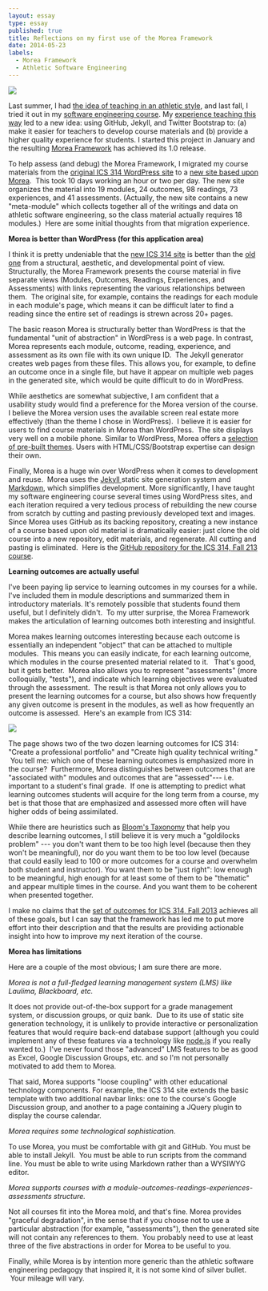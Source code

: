 ```yaml
---
layout: essay
type: essay
published: true
title: Reflections on my first use of the Morea Framework
date: 2014-05-23
labels:
  - Morea Framework
  - Athletic Software Engineering
---
```


<img class="ui image" src="{{ site.baseurl }}/images/first-use-of-morea.png">

Last summer, I had <a title="Athletic Software Engineering Education" href="http://philipmjohnson.org/2013/07/12/athletic-software-engineering-education/">the idea of teaching in an athletic style</a>, and last fall, I tried it out in my <a href="http://ics314f13.wordpress.com/">software engineering course</a>. My <a title="Athletic Software Engineering Education: Initial Results" href="http://philipmjohnson.org/2013/12/16/athletic-software-engineering-education-initial-results/">experience teaching this way</a> led to a new idea: using GitHub, Jekyll, and Twitter Bootstrap to: (a) make it easier for teachers to develop course materials and (b) provide a higher quality experience for students. I started this project in January and the resulting <a href="http://morea-framework.github.io/">Morea Framework</a> has achieved its 1.0 release.<!--more-->

To help assess (and debug) the Morea Framework, I migrated my course materials from the <a href="http://ics314f13.wordpress.com/">original ICS 314 WordPress site</a> to a <a href="http://philipmjohnson.github.io/ics314f13/">new site based upon Morea</a>.  This took 10 days working an hour or two per day. The new site organizes the material into 19 modules, 24 outcomes, 98 readings, 73 experiences, and 41 assessments. (Actually, the new site contains a new "meta-module" which collects together all of the writings and data on athletic software engineering, so the class material actually requires 18 modules.)  Here are some initial thoughts from that migration experience.

<strong>Morea is better than WordPress (for this application area)</strong>

I think it is pretty undeniable that the <a href="http://philipmjohnson.github.io/ics314f13">new ICS 314 site</a> is better than the <a href="http://ics314f13.wordpress.com/">old one</a> from a structural, aesthetic, and developmental point of view. Structurally, the Morea Framework presents the course material in five separate views (Modules, Outcomes, Readings, Experiences, and Assessments) with links representing the various relationships between them.  The original site, for example, contains the readings for each module in each module's page, which means it can be difficult later to find a reading since the entire set of readings is strewn across 20+ pages.

The basic reason Morea is structurally better than WordPress is that the fundamental "unit of abstraction" in WordPress is a web page. In contrast, Morea represents each module, outcome, reading, experience, and assessment as its own file with its own unique ID.  The Jekyll generator creates web pages from these files. This allows you, for example, to define an outcome once in a single file, but have it appear on multiple web pages in the generated site, which would be quite difficult to do in WordPress.

While aesthetics are somewhat subjective, I am confident that a usability study would find a preference for the Morea version of the course. I believe the Morea version uses the available screen real estate more effectively (than the theme I chose in WordPress).  I believe it is easier for users to find course materials in Morea than WordPress.  The site displays very well on a mobile phone. Similar to WordPress, Morea offers a <a href="http://morea-framework.github.io/userguide.html#Themes">selection of pre-built themes</a>. Users with HTML/CSS/Bootstrap expertise can design their own.

Finally, Morea is a huge win over WordPress when it comes to development and reuse.  Morea uses the <a href="http://jekyllrb.com/">Jekyll </a>static site generation system and <a href="http://daringfireball.net/projects/markdown/">Markdown</a>, which simplifies development. More significantly, I have taught my software engineering course several times using WordPress sites, and each iteration required a very tedious process of rebuilding the new course from scratch by cutting and pasting previously developed text and images. Since Morea uses GitHub as its backing repository, creating a new instance of a course based upon old material is dramatically easier: just clone the old course into a new repository, edit materials, and regenerate. All cutting and pasting is eliminated.  Here is the <a href="https://github.com/philipmjohnson/ics314f13">GitHub repository for the ICS 314, Fall 213 course</a>.

<strong>Learning outcomes are actually useful</strong>

I've been paying lip service to learning outcomes in my courses for a while. I've included them in module descriptions and summarized them in introductory materials. It's remotely possible that students found them useful, but I definitely didn't.  To my utter surprise, the Morea Framework makes the articulation of learning outcomes both interesting and insightful.

Morea makes learning outcomes interesting because each outcome is essentially an independent "object" that can be attached to multiple modules.  This means you can easily indicate, for each learning outcome, which modules in the course presented material related to it.   That's good, but it gets better.  Morea also allows you to represent "assessments" (more colloquially, "tests"), and indicate which learning objectives were evaluated through the assessment.  The result is that Morea not only allows you to present the learning outcomes for a course, but also shows how frequently any given outcome is present in the modules, as well as how frequently an outcome is assessed.  Here's an example from ICS 314:

<img class="ui image" src="{{ site.baseurl }}/images/first-use-of-morea-2.png">

The page shows two of the two dozen learning outcomes for ICS 314: "Create a professional portfolio" and "Create high quality technical writing."  You tell me: which one of these learning outcomes is emphasized more in the course?  Furthermore, Morea distinguishes between outcomes that are "associated with" modules and outcomes that are "assessed"--- i.e. important to a student's final grade.  If one is attempting to predict what learning outcomes students will acquire for the long term from a course, my bet is that those that are emphasized and assessed more often will have higher odds of being assimilated.

While there are heuristics such as <a href="http://en.wikipedia.org/wiki/Bloom's_taxonomy">Bloom's Taxonomy</a> that help you describe learning outcomes, I still believe it is very much a "goldilocks problem" --- you don't want them to be too high level (because then they won't be meaningful), nor do you want them to be too low level (because that could easily lead to 100 or more outcomes for a course and overwhelm both student and instructor). You want them to be "just right": low enough to be meaningful, high enough for at least some of them to be "thematic" and appear multiple times in the course. And you want them to be coherent when presented together.

I make no claims that the <a href="http://philipmjohnson.github.io/ics314f13/outcomes/">set of outcomes for ICS 314, Fall 2013</a> achieves all of these goals, but I can say that the framework has led me to put more effort into their description and that the results are providing actionable insight into how to improve my next iteration of the course.

<strong>Morea has limitations</strong>

Here are a couple of the most obvious; I am sure there are more.

<em>Morea is not a full-fledged learning management system (LMS) like Laulima, Blackboard, etc.</em>

It does not provide out-of-the-box support for a grade management system, or discussion groups, or quiz bank.  Due to its use of static site generation technology, it is unlikely to provide interactive or personalization features that would require back-end database support (although you could implement any of these features via a technology like <a href="http://nodejs.org/">node.js</a> if you really wanted to.)  I've never found those "advanced" LMS features to be as good as Excel, Google Discussion Groups, etc. and so I'm not personally motivated to add them to Morea.

That said, Morea supports "loose coupling" with other educational technology components. For example, the ICS 314 site extends the basic template with two additional navbar links: one to the course's Google Discussion group, and another to a page containing a JQuery plugin to display the course calendar.

<em>Morea requires some technological sophistication.  </em>

To use Morea, you must be comfortable with git and GitHub. You must be able to install Jekyll.  You must be able to run scripts from the command line. You must be able to write using Markdown rather than a WYSIWYG editor.

<em>Morea supports courses with a module-outcomes-readings-experiences-assessments structure.</em>

Not all courses fit into the Morea mold, and that's fine. Morea provides "graceful degradation", in the sense that if you choose not to use a particular abstraction (for example, "assessments"), then the generated site will not contain any references to them.  You probably need to use at least three of the five abstractions in order for Morea to be useful to you.

Finally, while Morea is by intention more generic than the athletic software engineering pedagogy that inspired it, it is not some kind of silver bullet.  Your mileage will vary.
